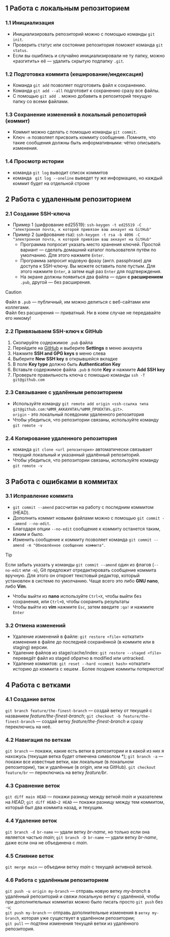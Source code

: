 ## 1 Работа с локальным репозиторием
### 1.1 Инициализация  
- Инициализировать репозиторий можно с помощью команды ```git init```.  
- Проверить статус или состояние репозитория поможет команда ```git status```.  
- Если вы ошиблись и случайно инициализировали не ту папку, можно «разгитить» её — удалить скрытую подпапку ```.git```.  

### 1.2  Подготовка коммита (кеширование/индексация)
- Команда ```git add``` позволяет подготовить файл к сохранению.  
- Команда ```git add --all``` подготовит к сохранению сразу все файлы.  
- С помощью ```git add .``` можно добавить в репозиторий текущую папку со всеми файлами.  

### 1.3 Сохранение изменений в локальный репозиторий (коммит)  
- Коммит можно сделать с помощью команды ```git commit```.  
- Ключ ```-m``` позволяет присвоить коммиту сообщение. Помните, что такие сообщения должны быть информативными: чётко описывать изменения.  

### 1.4 Просмотр истории  
- команда ```git log``` выводит список коммитов  
- команда ``` git log --oneline``` выведет ту же информацию, но каждый коммит будет на отдельной строке  

## 2 Работа с удаленным репозиторием  
### 2.1 Создание SSH-ключа  
- Пример 1 (шифрование ed25519): ```ssh-keygen -t ed25519 -C "электронная почта, к которой привязан ваш аккаунт на GitHub"```  
- Пример 2 (шифрование rsa): ```ssh-keygen -t rsa -b 4096 -C "электронная почта, к которой привязан ваш аккаунт на GitHub" ```  
   * Программа попросит указать место хранения ключей. Простой вариант — сделать домашний каталог пользователя путём по умолчанию. Для этого нажмите ```Enter```.  
   * Программа запросит кодовую фразу (англ. passphrase) для доступа к SSH-ключу. Вы можете оставить поле пустым. Для этого нажмите ```Enter```, а затем ещё раз ```Enter``` для подтверждения.  
   * На экране должны появиться два файла — один **с расширением** ```.pub```, другой — без расширения.  
> [!CAUTION]  
> Файл в ```.pub``` — публичный, им можно делиться с веб-сайтами или коллегами.  
> Файл без расширения — приватный. Ни в коем случае не передавайте его никому!  

### 2.2 Привязываем SSH-ключ к GitHub  
  1. Скопируйте содержимое ```.pub``` файла  
  2. Перейдите на [GitHub](https://github.com/) и выберите **Settings** в меню аккаунта  
  3. Нажмите **SSH and GPG keys** в меню слева  
  4. Выберите **New SSH key** в открывшейся вкладке  
  5. В поле **Key type** должно быть **Authentication Key**  
  6. Вставьте содержимое файла ```.pub``` в поле **Key** и нажмите **Add SSH key**  
  7. Проверьте правильность ключа с помощью команды ```ssh -T git@github.com```  

### 2.3 Связывание с удалённым репозиторием  
- Используйте команду ```git remote add origin <ssh-ссылка типа git@github.com:%ИМЯ_АККАУНТА%/%ИМЯ_ПРОЕКТА%.git>```.  
```origin``` - это локальный псевдоним удаленного репозитория
- Чтобы убедиться, что репозитории связаны, используйте команду ```git remote -v```  

### 2.4 Копирование удаленного репозитория  
- команда ```git clone <url репозитория>``` автоматически связывает текущий локальный и указанный удалённый репозиторий.  
- Чтобы убедиться, что репозитории связаны, используйте команду ```git remote -v```

## 3 Работа с ошибками в коммитах  
### 3.1 Исправление коммита   
- ```git commit --amend``` рассчитан на работу с последним коммитом (HEAD).  
- Дополнить коммит новыми файлами можно с помощью ```git commit --amend --no-edit```.  
- Благодаря опции ```--no-edit``` сообщение к коммиту останется таким, каким и было.  
- Изменить сообщение к коммиту позволяет команда ```git commit --amend -m "Обновлённое сообщение коммита"```.  
> [!TIP]  
> Если забыть указать у команды ```git commit --amend``` один из флагов (```--no-edit``` или ```-m```), Git предложит отредактировать сообщение коммита вручную. Для этого он откроет текстовый редактор, который установлен в системе по умолчанию. Чаще всего это либо **GNU nano**, либо **Vim**.  
> * Чтобы выйти из **nano** используйте ```Ctrl+X```, чтобы выйти без сохранения, или ```Ctrl+O```, чтобы сохранить результаты  
> * Чтобы выйти из **vim** нажмите ```Esc```, затем введите ```:qa!``` и нажмите ```Enter```  

### 3.2 Отмена изменений  
* Удаление изменений в файле: ```git restore <file>``` «откатит» изменения в файле до последней сохранённой (в коммите или в staging) версии.  
* Удаление файлов из stage/cache/index: ```git restore --staged <file>``` переведёт файл из staged обратно в modified или untracked.  
* Удаление коммитов: ```git reset --hard <commit hash>``` «откатит» историю до коммита с хешем <hash>. Более поздние коммиты потеряются!  

## 4 Работа с ветками  
### 4.1 Создание веток
```git branch feature/the-finest-branch``` — создай ветку от текущей с названием *feature/the-finest-branch*;
```git checkout -b feature/the-finest-branch``` — создай ветку *feature/the-finest-branch* и сразу переключись на неё.
### 4.2 Навигация по веткам
```git branch``` — покажи, какие есть ветки в репозитории и в какой из них я нахожусь (текущая ветка будет отмечена символом *);
```git branch -a``` — покажи все известные ветки, как локальные (в локальном репозитории), так и удалённые (в *origin*, или на GitHub).
```git checkout feature/br``` — переключись на ветку *feature/br*.
### 4.3 Сравнение веток
```git diff main HEAD``` — покажи разницу между веткой *main* и указателем на *HEAD*;
```git diff HEAD~2 HEAD``` — покажи разницу между тем коммитом, который был два коммита назад, и текущим.
### 4.4 Удаление веток
```git branch -d br-name``` — удали ветку *br-name*, но только если она является частью *main*;
```git branch -D br-name``` — удали ветку *br-name*, даже если она не объединена с *main*.
### 4.5 Слияние веток
```git merge main``` — объедини ветку *main* с текущей активной веткой.
### 4.6 Работа с удалённым репозиторием
```git push -u origin my-branch``` — отправь новую ветку *my-branch* в удалённый репозиторий и свяжи локальную ветку с удалённой, чтобы при дополнительных коммитах можно было писать просто ```git push``` без ```-u```;  
```git push my-branch``` — отправь дополнительные изменения в ```ветку my-branch```, которая уже существует в удалённом репозитории;  
```git pull``` — подтяни изменения текущей ветки из удалённого репозитория.  
  
